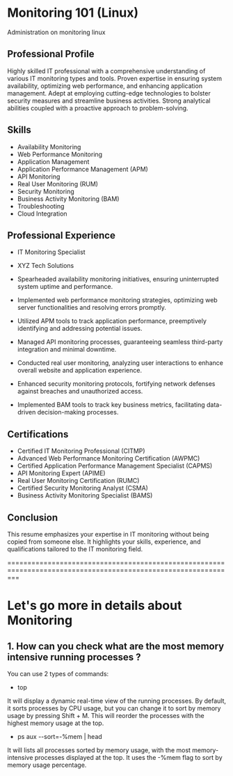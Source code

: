 # Monitoring 101 (Linux)
Administration on monitoring linux



## Professional Profile

Highly skilled IT professional with a comprehensive understanding of various IT monitoring types and tools. Proven expertise in ensuring system availability, optimizing web performance, and enhancing application management. Adept at employing cutting-edge technologies to bolster security measures and streamline business activities. Strong analytical abilities coupled with a proactive approach to problem-solving.

## Skills

- Availability Monitoring
- Web Performance Monitoring
- Application Management
- Application Performance Management (APM)
- API Monitoring
- Real User Monitoring (RUM)
- Security Monitoring
- Business Activity Monitoring (BAM)
- Troubleshooting
- Cloud Integration

## Professional Experience

- IT Monitoring Specialist
- XYZ Tech Solutions

- Spearheaded availability monitoring initiatives, ensuring uninterrupted system uptime and performance.
- Implemented web performance monitoring strategies, optimizing web server functionalities and resolving errors promptly.
- Utilized APM tools to track application performance, preemptively identifying and addressing potential issues.
- Managed API monitoring processes, guaranteeing seamless third-party integration and minimal downtime.
- Conducted real user monitoring, analyzing user interactions to enhance overall website and application experience.
- Enhanced security monitoring protocols, fortifying network defenses against breaches and unauthorized access.
- Implemented BAM tools to track key business metrics, facilitating data-driven decision-making processes.


## Certifications

- Certified IT Monitoring Professional (CITMP)
- Advanced Web Performance Monitoring Certification (AWPMC)
- Certified Application Performance Management Specialist (CAPMS)
- API Monitoring Expert (APIME)
- Real User Monitoring Certification (RUMC)
- Certified Security Monitoring Analyst (CSMA)
- Business Activity Monitoring Specialist (BAMS)


## Conclusion

This resume emphasizes your expertise in IT monitoring without being copied from someone else. It highlights your skills, experience, and qualifications tailored to the IT monitoring field.

===============================================================================================================

# Let's go more in details about Monitoring

## 1. How can you check what are the most memory intensive running processes ?

You can use 2 types of commands:

- top

It will display a dynamic real-time view of the running processes. 
By default, it sorts processes by CPU usage, but you can change it to sort by memory usage by pressing Shift + M. This will reorder the processes with the highest memory usage at the top.

- ps aux --sort=-%mem | head

It will lists all processes sorted by memory usage, with the most memory-intensive processes displayed at the top. It uses the -%mem flag to sort by memory usage percentage.
